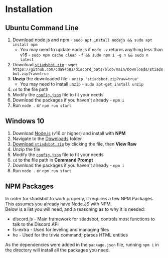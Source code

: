 # Installation
## Ubuntu Command Line
1. Download node.js and npm - `sudo apt install nodejs && sudo apt install npm`
	- You may need to update node.js if `node -v` returns anything less than v16 - `sudo npm cache clean -f && sudo npm i -g n && sudo n latest`
2. Download [`stiadsbot.zip`](https://github.com/cda94581/discord_bots/blob/main/Downloads/stiadsbot.zip?raw=true) - `wget https://github.com/cda94581/discord_bots/blob/main/Downloads/stiadsbot.zip?raw=true`
3. **Unzip** the downloaded file - `unzip 'stiadsbot.zip?raw=true'`
	- You may need to install `unzip` - `sudo apt-get install unzip`
4. `cd` to the file path
5. Modify the [`config.json`](./config.json) file to fit your needs
6. Download the packages if you haven't already - `npm i`
7. Run `node .` or `npm run start`

## Windows 10
1. Download [Node.js](https://nodejs.org/) (v16 or higher) and install with **NPM**
2. Navigate to the [Downloads](https://github.com/cda94581/discord_bots/blob/main/Downloads/) folder
3. [Download `stiadsbot.zip`](https://github.com/cda94581/discord_bots/blob/main/Downloads/stiadsbot.zip?raw=true) by clicking the file, then **View Raw**
4. Unzip the file
5. Modify the [`config.json`](./config.json) file to fit your needs
6. `cd` to the file path in **Command Prompt**
7. Download the packages if you haven't already - `npm i`
8. Run `node .` or `npm run start`

## NPM Packages
In order for stiadsbot to work properly, it requires a few NPM Packages.  
This assumes you already have Node.JS with NPM.  
Below is a list you will need, and a reasoning as to why it is needed:

- discord.js - Main framework for stiadsbot, controls most functions to talk to the Discord API
- fs-extra - Used for leveling and managing files
- he - Used for the trivia command; parses HTML entities

As the dependencies were added in the `package.json` file, running `npm i` in the directory will install all the packages you need.